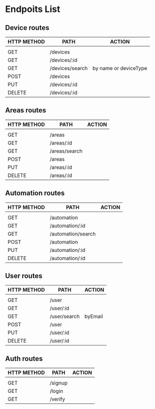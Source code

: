 # Endpoits List

## Device routes
| HTTP METHOD | PATH               | ACTION |
| ----------- | ------------------ | ------ |
|             |                    |        |
|GET          | /devices           |        |
|GET          | /devices/:id       |        |
|GET          | /devices/search    |  by name or deviceType      |
|POST         | /devices           |        |
|PUT          | /devices/:id       |        |
|DELETE       | /devices/:id       |        |


## Areas routes
| HTTP METHOD | PATH               | ACTION |
| ----------- | ------------------ | ------ |
|             |                    |        |
|GET          | /areas             |        |
|GET          | /areas/:id         |        |
|GET          | /areas/search      |        |
|POST         | /areas             |        |
|PUT          | /areas/:id         |        |
|DELETE       | /areas/:id         |        |

## Automation routes
| HTTP METHOD | PATH               | ACTION |
| ----------- | ------------------ | ------ |
|             |                    |        |
|GET          | /automation        |        |
|GET          | /automation/:id    |        |
|GET          | /automation/search |        |
|POST         | /automation        |        |
|PUT          | /automation/:id    |        |
|DELETE       | /automation/:id    |        |

## User routes
| HTTP METHOD | PATH               | ACTION  |
| ----------- | ------------------ | ------  |
|             |                    |         |
|GET          | /user              |         |
|GET          | /user/:id          |         |
|GET          | /user/search       | byEmail | 
|POST         | /user              |         |
|PUT          | /user/:id          |         |
|DELETE       | /user/:id          |         |

## Auth routes
| HTTP METHOD | PATH               | ACTION |
| ----------- | ------------------ | ------ |
|             |                    |        |
|GET          | /signup            |        |
|GET          | /login             |        |
|GET          | /verify            |        |